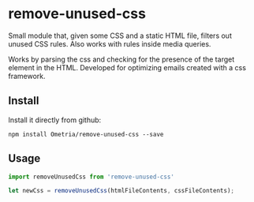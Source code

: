 # remove-unused-css

Small module that, given some CSS and a static HTML file, filters out unused CSS rules.
Also works with rules inside media queries.

Works by parsing the css and checking for the presence of the target element in the HTML.
Developed for optimizing emails created with a css framework.

## Install

Install it directly from github:

```
npm install Ometria/remove-unused-css --save
```

## Usage

```javascript
import removeUnusedCss from 'remove-unused-css'

let newCss = removeUnusedCss(htmlFileContents, cssFileContents);
```



